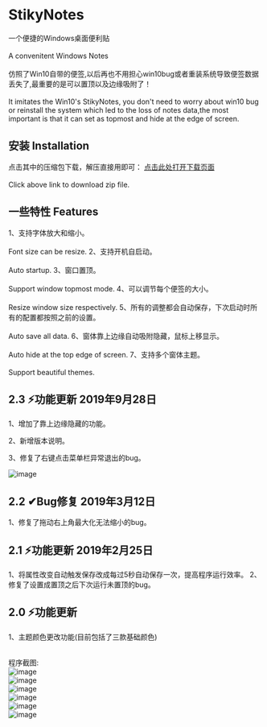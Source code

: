 # StikyNotes
一个便捷的Windows桌面便利贴</br></br>
A convenitent Windows Notes </br></br>
仿照了Win10自带的便签,以后再也不用担心win10bug或者重装系统导致便签数据丢失了,最重要的是可以置顶以及边缘吸附了！</br></br>
It imitates the Win10's StikyNotes, you don't need to worry about win10 bug or reinstall the system which led to the loss of notes data,the most important is that it can set as topmost and hide at the edge of screen.</br>

## 安装 Installation
点击其中的压缩包下载，解压直接用即可：
[点击此处打开下载页面](https://github.com/li-zheng-hao/StikyNotes/releases)</br></br>
Click above link to download zip file.



## 一些特性 Features</br>

1、支持字体放大和缩小。</br></br>
Font size can be resize.
2、支持开机自启动。</br></br>
Auto startup.
3、窗口置顶。</br></br>
Support window topmost mode.
4、可以调节每个便签的大小。</br></br>
Resize window size respectively.
5、所有的调整都会自动保存，下次启动时所有的配置都按照之前的设置。</br></br>
Auto save all data.
6、窗体靠上边缘自动吸附隐藏，鼠标上移显示。</br></br>
Auto hide at the top edge of screen.
7、支持多个窗体主题。</br></br>
Support beautiful themes.

## 2.3 ⚡功能更新 2019年9月28日
1、增加了靠上边缘隐藏的功能。

2、新增版本说明。

3、修复了右键点击菜单栏异常退出的bug。

![image](https://github.com/li-zheng-hao/StikyNotes/raw/master/Doc/feature1.gif)</br>

## 2.2 ✔Bug修复 2019年3月12日
1、修复了拖动右上角最大化无法缩小的bug。

## 2.1 ⚡功能更新 2019年2月25日
1、将属性改变自动触发保存改成每过5秒自动保存一次，提高程序运行效率。
2、修复了设置成置顶之后下次运行未置顶的bug。

## 2.0 ⚡功能更新
1、主题颜色更改功能(目前包括了三款基础颜色)</br></br>


程序截图:</br>
![image](https://github.com/li-zheng-hao/StikyNotes/raw/master/Doc/MainWindow.png)</br>
![image](https://github.com/li-zheng-hao/StikyNotes/raw/master/Doc/MainWindow2.png)</br>
![image](https://github.com/li-zheng-hao/StikyNotes/raw/master/Doc/MainWindow3.png)</br>
![image](https://github.com/li-zheng-hao/StikyNotes/raw/master/Doc/about.png)</br>
![image](https://github.com/li-zheng-hao/StikyNotes/raw/master/Doc/setting.png)</br>
![image](https://github.com/li-zheng-hao/StikyNotes/raw/master/Doc/taskbar.png)</br>

